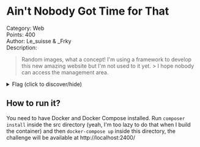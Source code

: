 # Ain't Nobody Got Time for That
Category: Web  
Points: 400  
Author: Le_suisse & \_Frky  
Description:
> Random images, what a concept! I'm using a framework to develop this new amazing website but I'm not used to it yet. > I hope nobody can access the management area.

<details>
    <summary>Flag (click to discover/hide)</summary>
    <p>GH16{admin_youtube_player}</p>
</details>

## How to run it?
You need to have Docker and Docker Compose installed.
Run ``composer install`` inside the src directory
(yeah, I'm too lazy to do that when I build the container) and then
``docker-compose up`` inside this directory, the challenge will
be available at http://localhost:2400/
